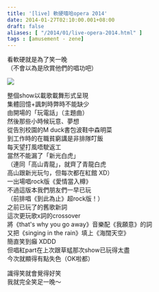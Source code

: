 ```yaml
---
title: '[live] 軟硬嘻哈opera 2014'
date: 2014-01-27T02:10:00.001+08:00
draft: false
aliases: [ "/2014/01/live-opera-2014.html" ]
tags : [amusement - zene]
---
```


看軟硬就是為了笑一晚  
（不會以為是欣賞他們的唱功吧）  

![](/images/hehaopera.jpg)

整個show以載歌載舞形式呈現  
集體回憶+諷刺時弊時不能缺少  
由開場的「玩電話」（主題曲）  
然後那些小時候玩意、夢想  
從告別校園的M duck書包波鞋中森明菜  
到工作時的在職貧窮講是非排隊叮飯  
每天望打風唔駛返工  
當然不能漏了「新光白虎」  
（連同「高山青龍」，就齊了青龍白虎  
高山跟新光玩勻，但每次都在紅館 XD）  
一出場唱rock版《愛情當入樽》  
不過這版本我們朋友們一早已玩  
（前排唱《到此為止》超rock版！）  
之前已玩了的舊歌新詞  
這次更玩歌x詞的crossover  
將《that's why you go away》音樂配《我願意》的詞  
又把《singing in the rain》填上《海闊天空》  
簡直笑到癲 XDDD  
但唱紅part在上次跟草蜢那次show已玩得太盡  
今次就顯得有點失色（OK啦都）  
  
識得笑就會覺得好笑  
我就完全笑足一晚～
